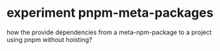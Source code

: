 
# experiment pnpm-meta-packages

how the provide dependencies from a meta-npm-package to a project using pnpm without hoisting?
